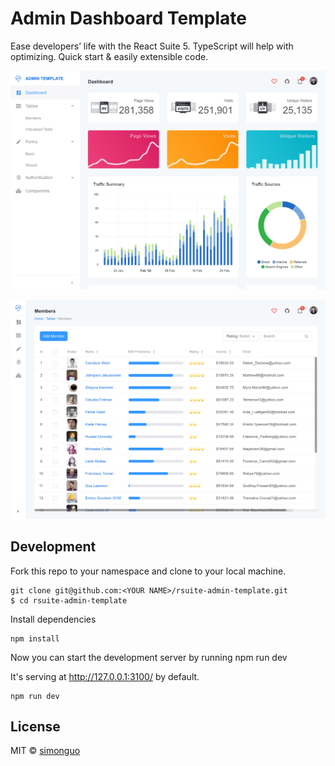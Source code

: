 # Admin Dashboard Template

Ease developers’ life with the React Suite 5. TypeScript will help with optimizing. Quick start & easily extensible code.

![preview](./preview-1.png)

![preview](./preview-2.png)

## Development

Fork this repo to your namespace and clone to your local machine.

```
git clone git@github.com:<YOUR NAME>/rsuite-admin-template.git
$ cd rsuite-admin-template
```

Install dependencies

```
npm install
```

Now you can start the development server by running npm run dev

It's serving at http://127.0.0.1:3100/ by default.

```
npm run dev
```

## License

MIT © [simonguo](https://github.com/simonguo)
